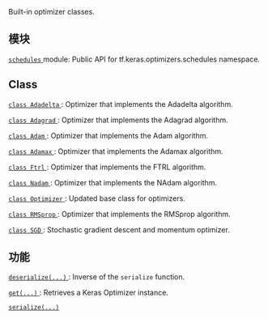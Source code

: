 Built-in optimizer classes.

## 模块
[ `schedules` ](https://tensorflow.google.cn/api_docs/python/tf/compat/v2/keras/optimizers/schedules) module: Public API for tf.keras.optimizers.schedules namespace.

## Class 
[ `class Adadelta` ](https://tensorflow.google.cn/api_docs/python/tf/keras/optimizers/Adadelta): Optimizer that implements the Adadelta algorithm.

[ `class Adagrad` ](https://tensorflow.google.cn/api_docs/python/tf/keras/optimizers/Adagrad): Optimizer that implements the Adagrad algorithm.

[ `class Adam` ](https://tensorflow.google.cn/api_docs/python/tf/keras/optimizers/Adam): Optimizer that implements the Adam algorithm.

[ `class Adamax` ](https://tensorflow.google.cn/api_docs/python/tf/keras/optimizers/Adamax): Optimizer that implements the Adamax algorithm.

[ `class Ftrl` ](https://tensorflow.google.cn/api_docs/python/tf/keras/optimizers/Ftrl): Optimizer that implements the FTRL algorithm.

[ `class Nadam` ](https://tensorflow.google.cn/api_docs/python/tf/keras/optimizers/Nadam): Optimizer that implements the NAdam algorithm.

[ `class Optimizer` ](https://tensorflow.google.cn/api_docs/python/tf/keras/optimizers/Optimizer): Updated base class for optimizers.

[ `class RMSprop` ](https://tensorflow.google.cn/api_docs/python/tf/keras/optimizers/RMSprop): Optimizer that implements the RMSprop algorithm.

[ `class SGD` ](https://tensorflow.google.cn/api_docs/python/tf/keras/optimizers/SGD): Stochastic gradient descent and momentum optimizer.

## 功能
[ `deserialize(...)` ](https://tensorflow.google.cn/api_docs/python/tf/keras/optimizers/deserialize): Inverse of the  `serialize`  function.

[ `get(...)` ](https://tensorflow.google.cn/api_docs/python/tf/keras/optimizers/get): Retrieves a Keras Optimizer instance.

[ `serialize(...)` ](https://tensorflow.google.cn/api_docs/python/tf/keras/optimizers/serialize)

